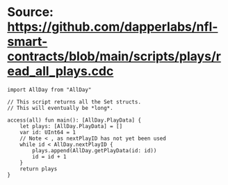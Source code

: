 # Source: https://github.com/dapperlabs/nfl-smart-contracts/blob/main/scripts/plays/read_all_plays.cdc

```
import AllDay from "AllDay"

// This script returns all the Set structs.
// This will eventually be *long*.

access(all) fun main(): [AllDay.PlayData] {
    let plays: [AllDay.PlayData] = []
    var id: UInt64 = 1
    // Note < , as nextPlayID has not yet been used
    while id < AllDay.nextPlayID {
        plays.append(AllDay.getPlayData(id: id))
        id = id + 1
    }
    return plays
}


```